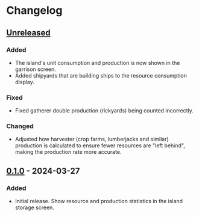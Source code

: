 ﻿# Changelog

## [Unreleased]

### Added

- The island's unit consumption and production is now shown in the garrison screen.
- Added shipyards that are building ships to the resource consumption display.

### Fixed

- Fixed gatherer double production (rickyards) being counted incorrectly.

### Changed

- Adjusted how harvester (crop farms, lumberjacks and similar) production is calculated to ensure fewer resources are "left behind", making the production rate more accurate.

## [0.1.0] - 2024-03-27

### Added

- Initial release. Show resource and production statistics in the island storage screen.

[Unreleased]: https://github.com/kepons/pp2-production-stats/compare/v0.1.0...HEAD
[0.1.0]: https://github.com/kepons/pp2-production-stats/releases/tag/v0.1.0